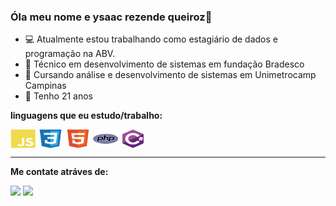 ### Óla meu nome e ysaac rezende queiroz👋



- 💻 Atualmente estou trabalhando como estagiário de dados e programação na ABV.
- 📕 Técnico em desenvolvimento de sistemas em fundação Bradesco
- 📕 Cursando análise e desenvolvimento de sistemas em Unimetrocamp Campinas
- 🏥 Tenho 21 anos

**linguagens que eu estudo/trabalho:**

<div>
<img align="center" alt="ysaac-Js" height="30" width="40" src="https://raw.githubusercontent.com/devicons/devicon/master/icons/javascript/javascript-plain.svg">
 <img align="center" alt="ysaac-CSS" height="30" width="40" src="https://raw.githubusercontent.com/devicons/devicon/master/icons/css3/css3-original.svg">
 <img align="center" alt="ysaac-HTML" height="30" width="40" src="https://raw.githubusercontent.com/devicons/devicon/master/icons/html5/html5-original.svg">
 <img align="center" alt="ysaac-HTML" height="30" width="40" src="https://raw.githubusercontent.com/devicons/devicon/master/icons/php/php-original.svg">
  <img align="center" alt="ysaac-HTML" height="30" width="40" src="https://raw.githubusercontent.com/devicons/devicon/master/icons/csharp/csharp-original.svg">
 







</div>

--------------------------------------------------------------------------------------------------------------------------------------------------------------
**Me contate atráves de:**
<div>

<a href = "mailto:ysaacqueiroz@gmail.com"><img src="https://img.shields.io/badge/-Gmail-%23333?style=for-the-badge&logo=gmail&logoColor=white" target="_blank"></a>
<a href="https://www.linkedin.com/in/ysaac-rezende-queiroz-bb3a7022a" target="_blank"><img src="https://img.shields.io/badge/-LinkedIn-%230077B5?style=for-the-badge&logo=linkedin&logoColor=white" target="_blank"></a> 











</div>
